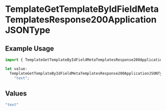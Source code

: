 # TemplateGetTemplateByIdFieldMetaTemplatesResponse200ApplicationJSONType

## Example Usage

```typescript
import { TemplateGetTemplateByIdFieldMetaTemplatesResponse200ApplicationJSONType } from "@documenso/sdk-typescript/models/operations";

let value:
  TemplateGetTemplateByIdFieldMetaTemplatesResponse200ApplicationJSONType =
    "text";
```

## Values

```typescript
"text"
```